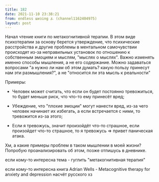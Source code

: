 ```yaml
---
title: 182
date: 2021-11-10 23:38:21
from: endless шизing ⍼ (channel1162404975)
layout: post
---
```


Начал чтение книги по метакогнитивной терапии. В этом виде психотерапии за основу берется утверждение, что психические расстройства и другие проблемы в ментальном самочувствии происходят из-за неправильных установок по отношению к собственным эмоциям и мыслям, "мыслях о мыслях". Важно изменять именно способы мышления, а не его содержание.
Можно задаваться вопросами "а нужно ли нам об этом думать? какую пользу принесут нам эти размышления?", а не "относится ли эта мысль к реальности"

Примеры:

* Человек может считать, что если он будет постоянно тревожиться, то будет меньше риск, что что-то ему принесёт вред;
* Убеждение, что "плохие эмоции" могут нанести вред, из-за чего человек начинает их избегать, а если встречается с ними, то тревожится из-за этого;

* Если я тревожусь, значит произойдёт что-то страшное, если произойдет что-то страшное, то я тревожусь => привет паническая атака.


Хм, а какие примеры проблем в таком мышлении в моей жизни? Попробую проанализировать об этом, позже отпишусь в дневнике.

если кому-то интересна тема - гуглить "метакогнитивная терапия"

если кому-то интересна книга
Adrian Wells - Metacognitive therapy for anxiety and depression
насчёт русского хз
